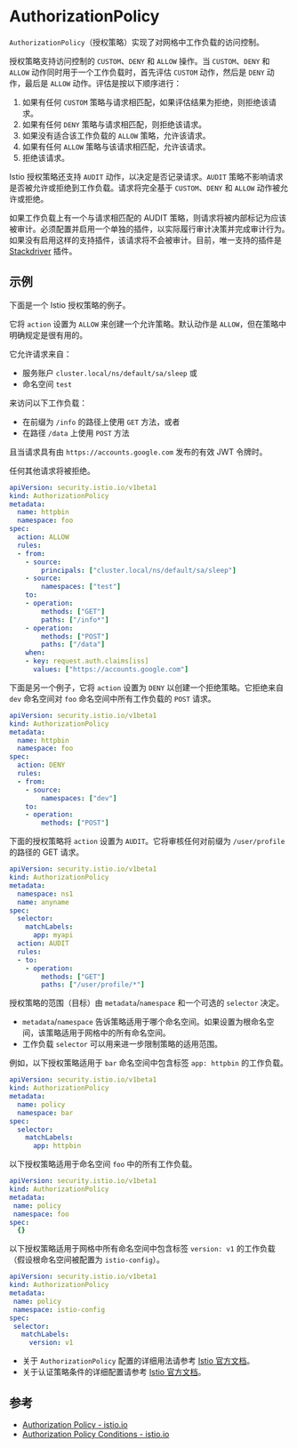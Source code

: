 # AuthorizationPolicy

`AuthorizationPolicy`（授权策略）实现了对网格中工作负载的访问控制。

授权策略支持访问控制的 `CUSTOM`、`DENY` 和 `ALLOW` 操作。当 `CUSTOM`、`DENY` 和 `ALLOW` 动作同时用于一个工作负载时，首先评估 `CUSTOM` 动作，然后是 `DENY` 动作，最后是 `ALLOW` 动作。评估是按以下顺序进行：

1. 如果有任何 `CUSTOM` 策略与请求相匹配，如果评估结果为拒绝，则拒绝该请求。
2. 如果有任何 `DENY` 策略与请求相匹配，则拒绝该请求。
3. 如果没有适合该工作负载的 `ALLOW` 策略，允许该请求。
4. 如果有任何 `ALLOW` 策略与该请求相匹配，允许该请求。
5. 拒绝该请求。

Istio 授权策略还支持 `AUDIT` 动作，以决定是否记录请求。`AUDIT` 策略不影响请求是否被允许或拒绝到工作负载。请求将完全基于 `CUSTOM`、`DENY` 和 `ALLOW` 动作被允许或拒绝。

如果工作负载上有一个与请求相匹配的 AUDIT 策略，则请求将被内部标记为应该被审计。必须配置并启用一个单独的插件，以实际履行审计决策并完成审计行为。如果没有启用这样的支持插件，该请求将不会被审计。目前，唯一支持的插件是 [Stackdriver](https://preliminary.istio.io/latest/docs/reference/config/proxy_extensions/stackdriver/) 插件。

## 示例

下面是一个 Istio 授权策略的例子。

它将 `action` 设置为 `ALLOW` 来创建一个允许策略。默认动作是 `ALLOW`，但在策略中明确规定是很有用的。

它允许请求来自：

- 服务账户 `cluster.local/ns/default/sa/sleep` 或
- 命名空间 `test`

来访问以下工作负载：

- 在前缀为 `/info` 的路径上使用 `GET` 方法，或者
- 在路径 `/data` 上使用 `POST` 方法

且当请求具有由 `https://accounts.google.com` 发布的有效 JWT 令牌时。

任何其他请求将被拒绝。

```yaml
apiVersion: security.istio.io/v1beta1
kind: AuthorizationPolicy
metadata:
  name: httpbin
  namespace: foo
spec:
  action: ALLOW
  rules:
  - from:
    - source:
        principals: ["cluster.local/ns/default/sa/sleep"]
    - source:
        namespaces: ["test"]
    to:
    - operation:
        methods: ["GET"]
        paths: ["/info*"]
    - operation:
        methods: ["POST"]
        paths: ["/data"]
    when:
    - key: request.auth.claims[iss]
      values: ["https://accounts.google.com"]
```

下面是另一个例子，它将 `action` 设置为 `DENY` 以创建一个拒绝策略。它拒绝来自 `dev` 命名空间对 `foo` 命名空间中所有工作负载的 `POST` 请求。

```yaml
apiVersion: security.istio.io/v1beta1
kind: AuthorizationPolicy
metadata:
  name: httpbin
  namespace: foo
spec:
  action: DENY
  rules:
  - from:
    - source:
        namespaces: ["dev"]
    to:
    - operation:
        methods: ["POST"]
```

下面的授权策略将 `action` 设置为 `AUDIT`。它将审核任何对前缀为 `/user/profile` 的路径的 GET 请求。

```yaml
apiVersion: security.istio.io/v1beta1
kind: AuthorizationPolicy
metadata:
  namespace: ns1
  name: anyname
spec:
  selector:
    matchLabels:
      app: myapi
  action: AUDIT
  rules:
  - to:
    - operation:
        methods: ["GET"]
        paths: ["/user/profile/*"]
```

授权策略的范围（目标）由 `metadata`/`namespace` 和一个可选的 `selector` 决定。

- `metadata`/`namespace` 告诉策略适用于哪个命名空间。如果设置为根命名空间，该策略适用于网格中的所有命名空间。
- 工作负载 `selector` 可以用来进一步限制策略的适用范围。

例如，以下授权策略适用于 `bar` 命名空间中包含标签 `app: httpbin` 的工作负载。

```yaml
apiVersion: security.istio.io/v1beta1
kind: AuthorizationPolicy
metadata:
  name: policy
  namespace: bar
spec:
  selector:
    matchLabels:
      app: httpbin
```

以下授权策略适用于命名空间 `foo` 中的所有工作负载。

```yaml
apiVersion: security.istio.io/v1beta1
kind: AuthorizationPolicy
metadata:
 name: policy
 namespace: foo
spec:
  {}
```

以下授权策略适用于网格中所有命名空间中包含标签 `version: v1` 的工作负载（假设根命名空间被配置为 `istio-config`）。

```yaml
apiVersion: security.istio.io/v1beta1
kind: AuthorizationPolicy
metadata:
 name: policy
 namespace: istio-config
spec:
 selector:
   matchLabels:
     version: v1
```

- 关于 `AuthorizationPolicy` 配置的详细用法请参考 [Istio 官方文档](https://istio.io/latest/docs/reference/config/security/authorization-policy/)。
- 关于认证策略条件的详细配置请参考 [Istio 官方文档](https://preliminary.istio.io/latest/docs/reference/config/security/conditions/)。

## 参考

- [Authorization Policy - istio.io](https://istio.io/latest/docs/reference/config/security/authorization-policy/)
- [Authorization Policy Conditions - istio.io](https://istio.io/latest/docs/reference/config/security/conditions/)